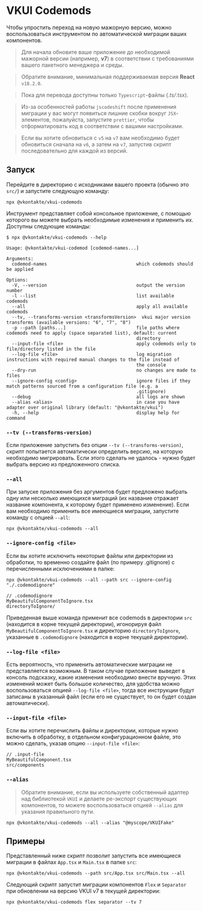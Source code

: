 # VKUI Codemods

Чтобы упростить переход на новую мажорную версию, можно воспользоваться инструментом по автоматической миграции ваших компонентов.

> Для начала обновите ваше приложение до необходимой мажорной версии (например, **v7**) в соответствии с требованиями вашего пакетного менеджера и среды.

> Обратите внимание, минимальная поддерживаемая версия **React** `v18.2.0`.

> Пока для перевода доступны только `Typescript`-файлы (_.ts/_.tsx).

> Из-за особенностей работы `jscodeshift` после применения миграции у вас могут появиться лишние скобки вокруг `JSX`-элементов, пожалуйста, запустите `prettier`, чтобы отформатировать код в соответствии с вашими настройками.

> Если вы хотите обновиться с `v5` на `v7` вам необходимо будет обновиться сначала на `v6`, а затем на `v7`, запустив скрипт последовательно для каждой из версий.

## Запуск

Перейдите в директорию с исходниками вашего проекта (обычно это `src/`) и запустите следующую команду:

```shell
npx @vkontakte/vkui-codemods
```

Инструмент представляет собой консольное приложение, с помощью которого вы можете выбрать необходимые изменения и применить их. Доступны следующие команды:

```console
$ npx @vkontakte/vkui-codemods --help

Usage: @vkontakte/vkui-codemod [codemod-names...]

Arguments:
  codemod-names                                 which codemods should be applied

Options:
  -V, --version                                 output the version number
  -l --list                                     list available codemods
  --all                                         apply all available codemods
  --tv, --transforms-version <transformsVersion>  vkui major version transforms (available versions: "6", "7", "8")
  -p --path [paths...]                          file paths where codemods need to apply (space separated list), default: current
                                                directory
  --input-file <file>                           apply codemods only to file/directory listed in the file
  --log-file <file>                             log migration instructions with required manual changes to the file instead of
                                                the console
  --dry-run                                     no changes are made to files
  --ignore-config <config>                      ignore files if they match patterns sourced from a configuration file (e.g. a
                                                .gitignore)
  --debug                                       all logs are shown
  --alias <alias>                               in case you have adapter over original library (default: "@vkontakte/vkui")
  -h, --help                                    display help for command
```

### `--tv (--transforms-version)`

Если приложение запустить без опции `--tv (--transforms-version)`, скрипт попытается автоматически определить версию, на которую необходимо мигрировать. Если этого сделать не удалось - нужно будет выбрать версию из предложенного списка.

### `--all`

При запуске приложения без аргументов будет предложено выбрать одну или несколько имеющихся миграций (их название отражает название компонента, к которому будет применено изменение). Если вам необходимо применить все имеющиеся миграции, запустите команду с опцией `--all`:

```shell
npx @vkontakte/vkui-codemods --all
```

### `--ignore-config <file>`

Если вы хотите исключить некоторые файлы или директории из обработки, то временно создайте файл (по примеру .gitignore) с перечисленными исключениями в папке:

```shell
npx @vkontakte/vkui-codemods --all --path src --ignore-config "./.codemodignore"
```

```
// .codemodignore
MyBeautifulComponentToIgnore.tsx
directoryToIgnore/
```

Приведенная выше команда применит все codemods в директории `src` (находится в корне текущей директории), игонорируя файл `MyBeautifulComponentToIgnore.tsx` и директорию `directoryToIgnore`, указанные в `.codemodignore` (находится в корне текущей директории).

### `--log-file <file>`

Есть вероятность, что применить автоматические миграции не представляется возможным. В таком случае приложение выведет в консоль подсказку, какие изменения необходимо внести вручную. Этих изменений может быть большое количество, для удобства можно воспользоваться опцией `--log-file <file>`, тогда все инструкции будут записаны в указанный файл (если его не существует, то он будет создан автоматически).

### `--input-file <file>`

Если вы хотите перечислить файлы и директории, которые нужно включить в обработку, в отдельном конфигурационном файле, это можно сделать, указав опцию `--input-file <file>`:

```
// .input-file
MyBeautifulComponent.tsx
src/components
```

### `--alias`

> Обратите внимание, если вы используете собственный адаптер над библиотекой `VKUI` и делаете ре-экспорт существующих компонентов, то можете воспользоваться опцией `--alias` для указания правильного пути.

```shell
npx @vkontakte/vkui-codemods --all --alias "@myscope/VKUIFake"
```

## Примеры

Представленный ниже скрипт позволит запустить все имеющиеся миграции в файлах `App.tsx` и `Main.tsx` в папке `src`:

```shell
npx @vkontakte/vkui-codemods --path src/App.tsx src/Main.tsx --all
```

Следующий скрипт запустит миграции компонентов `Flex` и `Separator` при обновлении на версию VKUI v7 в текущей директории:

```shell
npx @vkontakte/vkui-codemods flex separator --tv 7
```
